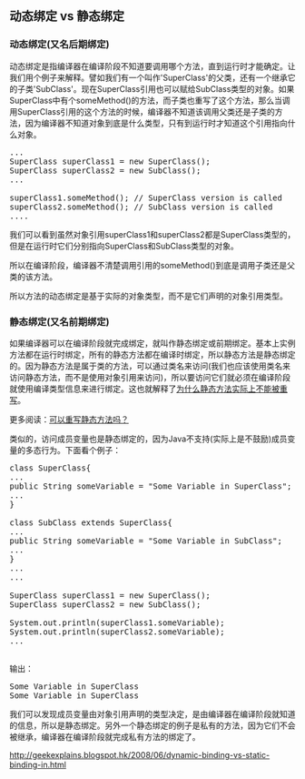 ## 动态绑定 vs 静态绑定
 
### 动态绑定(又名后期绑定)

动态绑定是指编译器在编译阶段不知道要调用哪个方法，直到运行时才能确定。让我们用个例子来解释。譬如我们有一个叫作'SuperClass'的父类，还有一个继承它的子类'SubClass'。现在SuperClass引用也可以赋给SubClass类型的对象。如果SuperClass中有个someMethod()的方法，而子类也重写了这个方法，那么当调用SuperClass引用的这个方法的时候，编译器不知道该调用父类还是子类的方法，因为编译器不知道对象到底是什么类型，只有到运行时才知道这个引用指向什么对象。

<pre>
...
SuperClass superClass1 = new SuperClass();
SuperClass superClass2 = new SubClass();
...

superClass1.someMethod(); // SuperClass version is called
superClass2.someMethod(); // SubClass version is called
....
</pre>

我们可以看到虽然对象引用superClass1和superClass2都是SuperClass类型的，但是在运行时它们分别指向SuperClass和SubClass类型的对象。

所以在编译阶段，编译器不清楚调用引用的someMethod()到底是调用子类还是父类的该方法。

所以方法的动态绑定是基于实际的对象类型，而不是它们声明的对象引用类型。

### 静态绑定(又名前期绑定)


如果编译器可以在编译阶段就完成绑定，就叫作静态绑定或前期绑定。基本上实例方法都在运行时绑定，所有的静态方法都在编译时绑定，所以静态方法是静态绑定的。因为静态方法是属于类的方法，可以通过类名来访问(我们也应该使用类名来访问静态方法，而不是使用对象引用来访问)，所以要访问它们就必须在编译阶段就使用编译类型信息来进行绑定。这也就解释了[为什么静态方法实际上不能被重写](http://geekexplains.blogspot.hk/2008/06/can-you-override-static-methods-in-java.html)。

更多阅读：[可以重写静态方法吗？](http://geekexplains.blogspot.hk/2008/06/can-you-override-static-methods-in-java.html)

类似的，访问成员变量也是静态绑定的，因为Java不支持(实际上是不鼓励)成员变量的多态行为。下面看个例子：

<pre>
class SuperClass{
...
public String someVariable = "Some Variable in SuperClass";
...
}

class SubClass extends SuperClass{
...
public String someVariable = "Some Variable in SubClass";
...
}
...
...

SuperClass superClass1 = new SuperClass();
SuperClass superClass2 = new SubClass();

System.out.println(superClass1.someVariable);
System.out.println(superClass2.someVariable);
...

</pre>

输出：

<pre>
Some Variable in SuperClass
Some Variable in SuperClass
</pre>


我们可以发现成员变量由对象引用声明的类型决定，是由编译器在编译阶段就知道的信息，所以是静态绑定。另外一个静态绑定的例子是私有的方法，因为它们不会被继承，编译器在编译阶段就完成私有方法的绑定了。

http://geekexplains.blogspot.hk/2008/06/dynamic-binding-vs-static-binding-in.html

